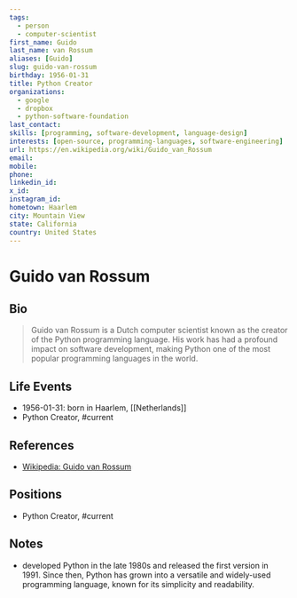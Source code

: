 ```yaml
---
tags:
  - person
  - computer-scientist
first_name: Guido
last_name: van Rossum
aliases: [Guido]
slug: guido-van-rossum
birthday: 1956-01-31
title: Python Creator
organizations:
  - google
  - dropbox
  - python-software-foundation
last_contact: 
skills: [programming, software-development, language-design]
interests: [open-source, programming-languages, software-engineering]
url: https://en.wikipedia.org/wiki/Guido_van_Rossum
email: 
mobile: 
phone: 
linkedin_id: 
x_id: 
instagram_id: 
hometown: Haarlem
city: Mountain View
state: California
country: United States
---
```


# Guido van Rossum

## Bio

> Guido van Rossum is a Dutch computer scientist known as the creator of the Python programming language. His work has had a profound impact on software development, making Python one of the most popular programming languages in the world.

## Life Events

- 1956-01-31: born in Haarlem, [[Netherlands]]
- Python Creator, #current

## References

- [Wikipedia: Guido van Rossum](https://en.wikipedia.org/wiki/Guido_van_Rossum)

## Positions

- Python Creator, #current

## Notes

- developed Python in the late 1980s and released the first version in 1991. Since then, Python has grown into a versatile and widely-used programming language, known for its simplicity and readability.
